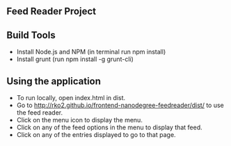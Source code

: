 ## Feed Reader Project

## Build Tools
* Install Node.js and NPM (in terminal run npm install)
* Install grunt (run npm install -g grunt-cli)

## Using the application
* To run locally, open index.html in dist.
* Go to http://rko2.github.io/frontend-nanodegree-feedreader/dist/ to use the feed reader.
* Click on the menu icon to display the menu.
* Click on any of the feed options in the menu to display that feed.
* Click on any of the entries displayed to go to that page.
